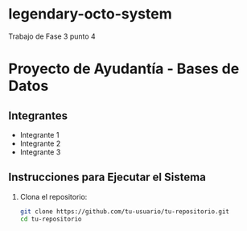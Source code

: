 # legendary-octo-system
Trabajo de Fase 3 punto 4 

# Proyecto de Ayudantía - Bases de Datos

## Integrantes
- Integrante 1
- Integrante 2
- Integrante 3

## Instrucciones para Ejecutar el Sistema
1. Clona el repositorio:
   ```bash
   git clone https://github.com/tu-usuario/tu-repositorio.git
   cd tu-repositorio
